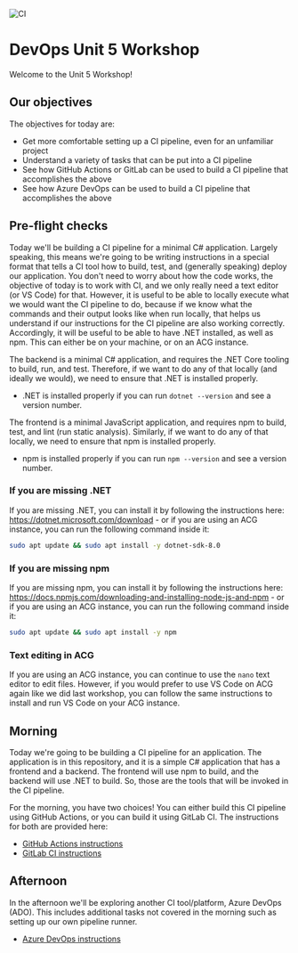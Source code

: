 ![CI](https://github.com/AmeliaIsCoding/DevOps-Unit-5-Workshop/actions/workflows/workflow.yml/badge.svg)

# DevOps Unit 5 Workshop

Welcome to the Unit 5 Workshop!

## Our objectives
The objectives for today are:

- Get more comfortable setting up a CI pipeline, even for an unfamiliar project
- Understand a variety of tasks that can be put into a CI pipeline
- See how GitHub Actions or GitLab can be used to build a CI pipeline that accomplishes the above
- See how Azure DevOps can be used to build a CI pipeline that accomplishes the above

## Pre-flight checks
Today we'll be building a CI pipeline for a minimal C# application. Largely speaking, this means we're going to be writing instructions in a special format that tells a CI tool how to build, test, and (generally speaking) deploy our application. You don't need to worry about how the code works, the objective of today is to work with CI, and we only really need a text editor (or VS Code) for that. However, it is useful to be able to locally execute what we would want the CI pipeline to do, because if we know what the commands and their output looks like when run locally, that helps us understand if our instructions for the CI pipeline are also working correctly. Accordingly, it will be useful to be able to have .NET installed, as well as npm. This can either be on your machine, or on an ACG instance.

The backend is a minimal C# application, and requires the .NET Core tooling to build, run, and test. Therefore, if we want to do any of that locally (and ideally we would), we need to ensure that .NET is installed properly.
- .NET is installed properly if you can run `dotnet --version` and see a version number. 

The frontend is a minimal JavaScript application, and requires npm to build, test, and lint (run static analysis). Similarly, if we want to do any of that locally, we need to ensure that npm is installed properly.
- npm is installed properly if you can run `npm --version` and see a version number.

### If you are missing .NET
If you are missing .NET, you can install it by following the instructions here: https://dotnet.microsoft.com/download - or if you are using an ACG instance, you can run the following command inside it:
```bash
sudo apt update && sudo apt install -y dotnet-sdk-8.0
```

### If you are missing npm
If you are missing npm, you can install it by following the instructions here: https://docs.npmjs.com/downloading-and-installing-node-js-and-npm - or if you are using an ACG instance, you can run the following command inside it:
```bash
sudo apt update && sudo apt install -y npm
```

### Text editing in ACG
If you are using an ACG instance, you can continue to use the `nano` text editor to edit files. However, if you would prefer to use VS Code on ACG again like we did last workshop, you can follow the same instructions to install and run VS Code on your ACG instance.

## Morning
Today we're going to be building a CI pipeline for an application. The application is in this repository, and it is a simple C# application that has a frontend and a backend. The frontend will use npm to build, and the backend will use .NET to build. So, those are the tools that will be invoked in the CI pipeline.

For the morning, you have two choices! You can either build this CI pipeline using GitHub Actions, or you can build it using GitLab CI. The instructions for both are provided here:

- [GitHub Actions instructions](github_actions.md)
- [GitLab CI instructions](gitlab.md)

## Afternoon
In the afternoon we'll be exploring another CI tool/platform, Azure DevOps (ADO). This includes additional tasks not covered in the morning such as setting up our own pipeline runner.

- [Azure DevOps instructions](azure_devops.md)

